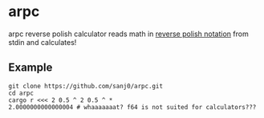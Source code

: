 # arpc
arpc reverse polish calculator reads math in [reverse polish notation](https://en.wikipedia.org/wiki/Reverse_Polish_notation) from stdin
and calculates!

## Example
```console
git clone https://github.com/sanj0/arpc.git
cd arpc
cargo r <<< 2 0.5 ^ 2 0.5 ^ *
2.0000000000000004 # whaaaaaaat? f64 is not suited for calculators???
```

